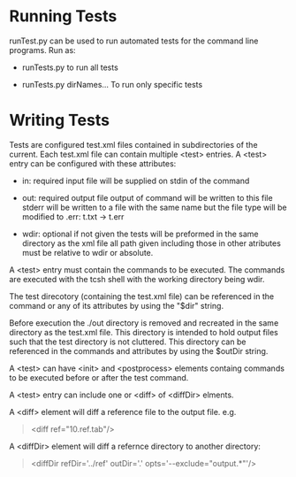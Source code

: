 Running Tests
===============

runTest.py can be used to run automated tests for the command line programs.
Run as:

- runTests.py
  to run all tests

- runTests.py dirNames...
  To run only specific tests

Writing Tests
===============

Tests are configured test.xml files contained in subdirectories of the current.
Each test.xml file can contain multiple &lt;test> entries.
A &lt;test> entry can be configured with these attributes:

- in: required
  input file will be supplied on stdin of the command

- out: required
  output file output of command will be written to this file
  stderr will be written to a file with the same name but the file type will
  be modified to .err: t.txt -> t.err

- wdir: optional
  if not given the tests will be preformed in the same directory as the xml file
  all path given including those in other atributes must be relative to 
  wdir or absolute.


A &lt;test> entry must contain the commands to be executed.
The commands are executed with the tcsh shell with the working directory
being wdir.

The test direcotory (containing the test.xml file) can be referenced in 
the command or any of its attributes by using the "$dir" string.

Before execution the ./out directory is removed and recreated in the same 
directory as the test.xml file. This directory is intended to hold
output files such that the
test directory is not cluttered. This directory can be referenced in the 
commands and attributes by using the $outDir string.


A &lt;test> can have &lt;init> and &lt;postprocess> elements containg commands
to be executed before or after the test command.

A &lt;test> entry can include one or &lt;diff> of &lt;diffDir> elments.

A &lt;diff> element will diff a reference file to the output file. e.g.
>   &lt;diff ref="10.ref.tab"/>


A &lt;diffDir> element will diff a refernce directory to another directory:
>    &lt;diffDir refDir='../ref' outDir='.' opts='--exclude="output.*"'/>

